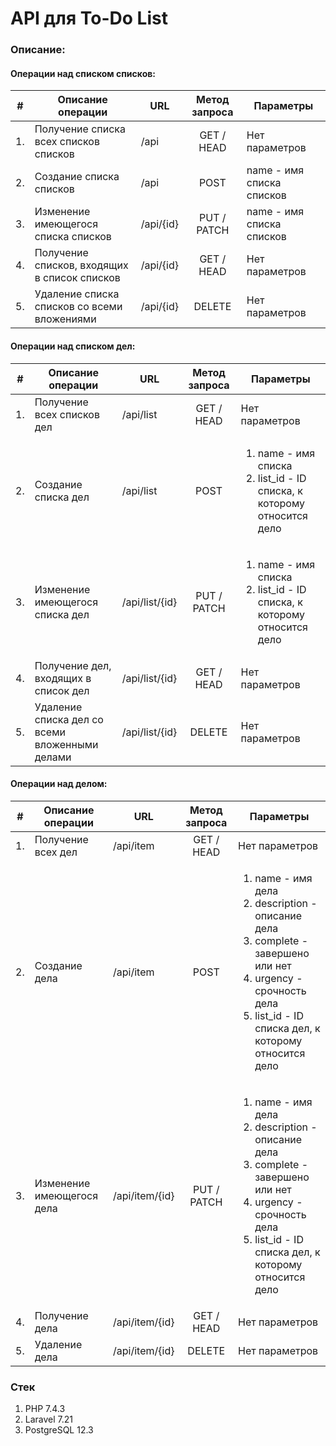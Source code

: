 # API для To-Do List

### Описание:

#### Операции над списком списков:
|#  | Описание операции                            | URL       | Метод запроса | Параметры                 |
|---|----------------------------------------------|-----------|:-------------:|---------------------------|
|1. | Получение списка всех списков списков        | /api      | GET / HEAD    | Нет параметров            |
|2. | Создание списка списков                      | /api      | POST          | name - имя списка списков |
|3. | Изменение имеющегося списка списков          | /api/{id} | PUT / PATCH   | name - имя списка списков |
|4. | Получение списков, входящих в список списков | /api/{id} | GET / HEAD    | Нет параметров            |
|5. | Удаление списка списков со всеми вложениями  | /api/{id} | DELETE        | Нет параметров            |

#### Операции над списком дел:
|#    | Описание операции                              | URL            | Метод запроса | Параметры                 |
|:---:|------------------------------------------------|----------------|:-------------:|---------------------------|
|1.   | Получение всех списков дел                     | /api/list      | GET / HEAD    | Нет параметров            |
|2.   | Создание списка дел                            | /api/list      | POST          | <ol><li>name - имя списка</li> <li>list_id - ID списка, к которому относится дело </li></ol>|
|3.   | Изменение имеющегося списка дел                | /api/list/{id} | PUT / PATCH   | <ol><li>name - имя списка</li> <li>list_id - ID списка, к которому относится дело </li></ol>|
|4.   | Получение дел, входящих в список дел           | /api/list/{id} | GET / HEAD    | Нет параметров            |
|5.   | Удаление списка дел со всеми вложенными делами | /api/list/{id} | DELETE        | Нет параметров            |

#### Операции над делом:
|#    | Описание операции         | URL            | Метод запроса | Параметры                 |
|:---:|---------------------------|----------------|:-------------:|---------------------------|
|1.   | Получение всех дел        | /api/item      | GET / HEAD    | Нет параметров            |
|2.   | Создание дела             | /api/item      | POST          | <ol><li>name - имя дела</li> <li>description - описание дела</li> <li>complete - завершено или нет</li> <li>urgency - срочность дела</li> <li>list_id - ID списка дел, к которому относится дело </li></ol>|
|3.   | Изменение имеющегося дела | /api/item/{id} | PUT / PATCH   | <ol><li>name - имя дела</li> <li>description - описание дела</li> <li>complete - завершено или нет</li> <li>urgency - срочность дела</li> <li>list_id - ID списка дел, к которому относится дело </li></ol>|
|4.   | Получение дела            | /api/item/{id} | GET / HEAD    | Нет параметров            |
|5.   | Удаление дела             | /api/item/{id} | DELETE        | Нет параметров            |

### Стек
1. PHP 7.4.3
2. Laravel 7.21
3. PostgreSQL 12.3
